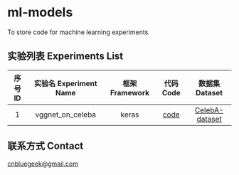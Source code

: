 # ml-models
To store code for machine learning experiments

## 实验列表 Experiments List
|序号 ID|实验名 Experiment Name | 框架 Framework| 代码 Code |数据集 Dataset|
|:---:|:---:|:---:|:---:|:---:|
|1| vggnet_on_celeba| keras|[code](keras_exp/train_vgg_on_celeba.py)|[CelebA-dataset](http://mmlab.ie.cuhk.edu.hk/projects/CelebA.html)|


## 联系方式 Contact
cnbluegeek@gmail.com

